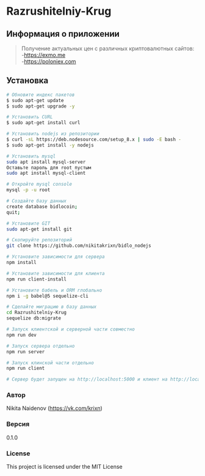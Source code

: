 # Razrushitelniy-Krug

## Информация о приложении
> Получение актуальных цен с различных криптовалютных сайтов: <br>
-https://exmo.me   <br>
-https://poloniex.com   <br> 

## Установка

``` bash
# Обновите индекс пакетов
$ sudo apt-get update
$ sudo apt-get upgrade -y

# Установить CURL
$ sudo apt-get install curl

# Установить nodejs из репозитории
$ curl -sL https://deb.nodesource.com/setup_8.x | sudo -E bash -
$ sudo apt-get install -y nodejs

# Установить mysql
sudo apt install mysql-server
Оставьте пароль для root пустым
sudo apt install mysql-client

# Откройте mysql console
mysql -p -u root

# Создайте базу данных
create database bidlocoin;
quit;

# Установите GIT
sudo apt-get install git

# Скопируйте репозиторий
git clone https://github.com/nikitakrixn/bidlo_nodejs

# Установите зависимости для сервера
npm install

# Установите зависимости для клиента
npm run client-install

# Установите бабель и ORM глобально
npm i -g babel@5 sequelize-cli

# Сделайте миграцию в базу данных
cd Razrushitelniy-Krug
sequelize db:migrate

# Запуск клиентской и серверной части совместно
npm run dev

# Запуск сервера отдельно
npm run server

# Запуск клинской части отдельно
npm run client

# Сервер будет запущен на http://localhost:5000 и клиент на http://localhost:3000
```

### Автор

Nikita Naidenov
(https://vk.com/krixn)

### Версия

0.1.0

### License

This project is licensed under the MIT License

